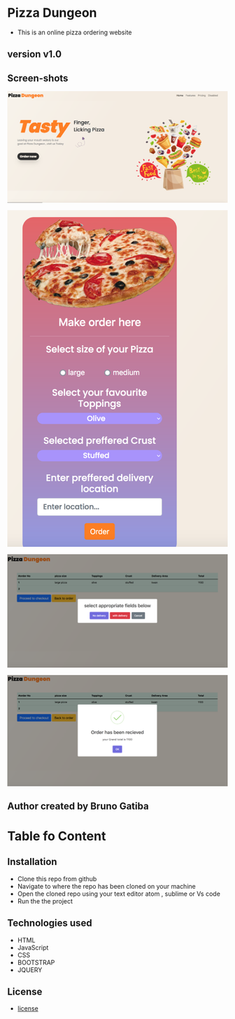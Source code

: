 # Pizza Dungeon
* This is an online  pizza ordering website


## version v1.0


## Screen-shots 

![Image1](images/image1.png)

![image-2](images/image2.png)


![image3](images/image3.png)


![image4](images/image4.png)


## Author created by Bruno Gatiba 



# Table fo Content 




## Installation 

* Clone this repo from github
* Navigate to where the repo has been cloned on your machine
* Open the cloned repo using your text editor atom , sublime or Vs code
* Run the the project 



## Technologies used 
* HTML 
* JavaScript
* CSS 
* BOOTSTRAP
* JQUERY


## License

* [license](license)





